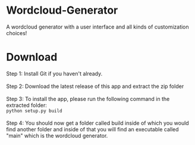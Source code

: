 # Wordcloud-Generator
A wordcloud generator with a user interface and all kinds of customization choices!

# Download
Step 1: Install Git if you haven't already.
</br>
</br>
Step 2: Download the latest release of this app and extract the zip folder</br>
</br>
Step 3: To install the app, please run the following command in the extracted folder:
</br>
```python setup.py build```
</br>
</br>
Step 4: You should now get a folder called build inside of which you would find another folder and inside of that you will find an executable called "main" which is the wordcloud generator.
